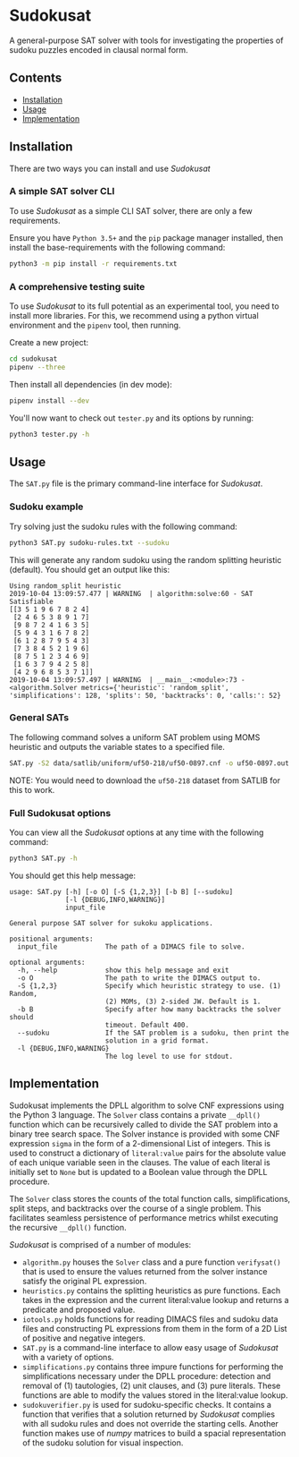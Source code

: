 # Sudokusat

A general-purpose SAT solver with tools for investigating the properties of sudoku puzzles encoded in clausal normal form.

## Contents
* [Installation](#installation)
* [Usage](#usage)
* [Implementation](#implementation)

## Installation
There are two ways you can install and use *Sudokusat*

### A simple SAT solver CLI

To use *Sudokusat* as a simple CLI SAT solver, there are only a few requirements.

Ensure you have `Python 3.5+` and the `pip` package manager installed, then install the base-requirements with the following command:

```bash
python3 -m pip install -r requirements.txt
```

### A comprehensive testing suite

To use *Sudokusat* to its full potential as an experimental tool, you need to install more libraries. For this, we recommend using a python virtual environment and the `pipenv` tool, then running.

Create a new project:

```bash
cd sudokusat
pipenv --three
```
Then install all dependencies (in dev mode):

```bash
pipenv install --dev
```

You'll now want to check out `tester.py` and its options by running:

```bash
python3 tester.py -h
```


## Usage

The `SAT.py` file is the primary command-line interface for *Sudokusat*. 

### Sudoku example

Try solving just the sudoku rules with the following command:

```bash
python3 SAT.py sudoku-rules.txt --sudoku
```

This will generate any random sudoku using the random splitting heuristic (default). You should get an output like this:

```
Using random_split heuristic
2019-10-04 13:09:57.477 | WARNING  | algorithm:solve:60 - SAT
Satisfiable
[[3 5 1 9 6 7 8 2 4]
 [2 4 6 5 3 8 9 1 7]
 [9 8 7 2 4 1 6 3 5]
 [5 9 4 3 1 6 7 8 2]
 [6 1 2 8 7 9 5 4 3]
 [7 3 8 4 5 2 1 9 6]
 [8 7 5 1 2 3 4 6 9]
 [1 6 3 7 9 4 2 5 8]
 [4 2 9 6 8 5 3 7 1]]
2019-10-04 13:09:57.497 | WARNING  | __main__:<module>:73 - <algorithm.Solver metrics={'heuristic': 'random_split', 'simplifications': 128, 'splits': 50, 'backtracks': 0, 'calls:': 52}
```

### General SATs

The following command solves a uniform SAT problem using MOMS heuristic and outputs the variable states to a specified file.

```bash
SAT.py -S2 data/satlib/uniform/uf50-218/uf50-0897.cnf -o uf50-0897.out
``` 

NOTE: You would need to download the `uf50-218` dataset from SATLIB for this to work.

### Full Sudokusat options

You can view all the *Sudokusat* options at any time with the following command:

```bash
python3 SAT.py -h
```

You should get this help message:

```
usage: SAT.py [-h] [-o O] [-S {1,2,3}] [-b B] [--sudoku]
              [-l {DEBUG,INFO,WARNING}]
              input_file

General purpose SAT solver for sukoku applications.

positional arguments:
  input_file            The path of a DIMACS file to solve.

optional arguments:
  -h, --help            show this help message and exit
  -o O                  The path to write the DIMACS output to.
  -S {1,2,3}            Specify which heuristic strategy to use. (1) Random,
                        (2) MOMs, (3) 2-sided JW. Default is 1.
  -b B                  Specify after how many backtracks the solver should
                        timeout. Default 400.
  --sudoku              If the SAT problem is a sudoku, then print the
                        solution in a grid format.
  -l {DEBUG,INFO,WARNING}
                        The log level to use for stdout.
```



## Implementation

Sudokusat implements the DPLL algorithm to solve CNF expressions using the Python 3 language. The `Solver` class contains a private `__dpll()` function which can be recursively called to divide the SAT problem into a binary tree search space. The Solver instance is provided with some CNF expression `sigma` in the form of a 2-dimensional List of integers. This is used to construct a dictionary of `literal:value` pairs for the absolute value of each unique variable seen in the clauses. The value of each literal is initially set to `None` but is updated to a Boolean value through the DPLL procedure. 

The `Solver` class stores the counts of the total function calls, simplifications, split steps, and backtracks over the course of a single problem. This facilitates seamless persistence of performance metrics whilst executing the recursive `__dpll()` function.

*Sudokusat* is comprised of a number of modules:

-   `algorithm.py` houses the `Solver` class and a pure function
    `verifysat()` that is used to ensure the values returned from the
    solver instance satisfy the original PL expression.
-   `heuristics.py` contains the splitting heuristics as pure functions.
    Each takes in the expression and the current literal:value lookup
    and returns a predicate and proposed value.
-   `iotools.py` holds functions for reading DIMACS files and sudoku
    data files and constructing PL expressions from them in the form of
    a 2D List of positive and negative integers.
-   `SAT.py` is a command-line interface to allow easy usage of
    *Sudokusat* with a variety of options.
-   `simplifications.py` contains three impure functions for performing
    the simplifications necessary under the DPLL procedure: detection
    and removal of (1) tautologies, (2) unit clauses, and (3) pure
    literals. These functions are able to modify the values stored in
    the literal:value lookup.
-   `sudokuverifier.py` is used for sudoku-specific checks. It contains
    a function that verifies that a solution returned by *Sudokusat*
    complies with all sudoku rules and does not override the starting
    cells. Another function makes use of *numpy* matrices to build a
    spacial representation of the sudoku solution for visual inspection.
